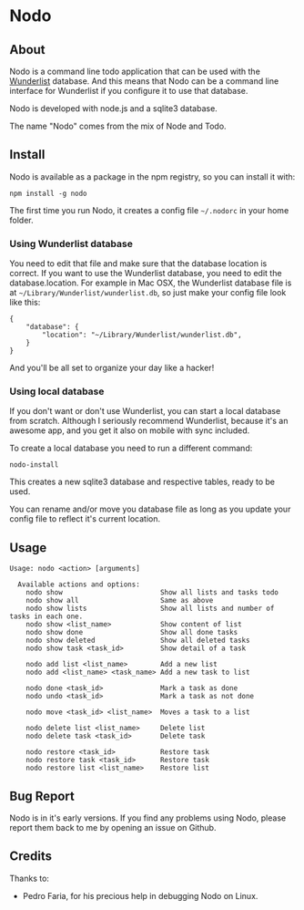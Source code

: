# Nodo

## About

Nodo is a command line todo application that can be used with the [Wunderlist][0] database. And this means that Nodo can be a command line interface for Wunderlist if you configure it to use that database.

Nodo is developed with node.js and a sqlite3 database.

The name "Nodo" comes from the mix of Node and Todo.

## Install

Nodo is available as a package in the npm registry, so you can install it with:

    npm install -g nodo

The first time you run Nodo, it creates a config file `~/.nodorc` in your home folder.

### Using Wunderlist database
You need to edit that file and make sure that the database location is correct. If you want to use the Wunderlist database, you need to edit the database.location. For example in Mac OSX, the Wunderlist database file is at `~/Library/Wunderlist/wunderlist.db`, so just make your config file look like this:

    {
        "database": {
            "location": "~/Library/Wunderlist/wunderlist.db",
        }
    }

And you'll be all set to organize your day like a hacker!

### Using local database

If you don't want or don't use Wunderlist, you can start a local database from scratch. Although I seriously recommend Wunderlist, because it's an awesome app, and you get it also on mobile with sync included.

To create a local database you need to run a different command:

    nodo-install

This creates a new sqlite3 database and respective tables, ready to be used.

You can rename and/or move you database file as long as you update your config file to reflect it's current location.

## Usage

    Usage: nodo <action> [arguments]

      Available actions and options:
        nodo show                        Show all lists and tasks todo
        nodo show all                    Same as above
        nodo show lists                  Show all lists and number of tasks in each one.
        nodo show <list_name>            Show content of list
        nodo show done                   Show all done tasks
        nodo show deleted                Show all deleted tasks
        nodo show task <task_id>         Show detail of a task

        nodo add list <list_name>        Add a new list
        nodo add <list_name> <task_name> Add a new task to list

        nodo done <task_id>              Mark a task as done
        nodo undo <task_id>              Mark a task as not done

        nodo move <task_id> <list_name>  Moves a task to a list

        nodo delete list <list_name>     Delete list
        nodo delete task <task_id>       Delete task

        nodo restore <task_id>           Restore task
        nodo restore task <task_id>      Restore task
        nodo restore list <list_name>    Restore list

## Bug Report

Nodo is in it's early versions. If you find any problems using Nodo, please report them back to me by opening an issue on Github.

## Credits

Thanks to:

* Pedro Faria, for his precious help in debugging Nodo on Linux.

[0]: http://wunderlist.com
